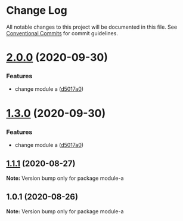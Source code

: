 # Change Log

All notable changes to this project will be documented in this file.
See [Conventional Commits](https://conventionalcommits.org) for commit guidelines.

# [2.0.0](https://github.com/lottec/lerna-poc/compare/v1.2.0...v2.0.0) (2020-09-30)


### Features

* change module a ([d5017a0](https://github.com/lottec/lerna-poc/commit/d5017a0cadb0fb729132018e546bd9a9da2bbb66))





# [1.3.0](https://github.com/lottec/lerna-poc/compare/v1.2.0...v1.3.0) (2020-09-30)


### Features

* change module a ([d5017a0](https://github.com/lottec/lerna-poc/commit/d5017a0cadb0fb729132018e546bd9a9da2bbb66))





## [1.1.1](https://github.com/ianlamb/lerna-poc/compare/v1.1.0...v1.1.1) (2020-08-27)

**Note:** Version bump only for package module-a





## 1.0.1 (2020-08-26)

**Note:** Version bump only for package module-a
